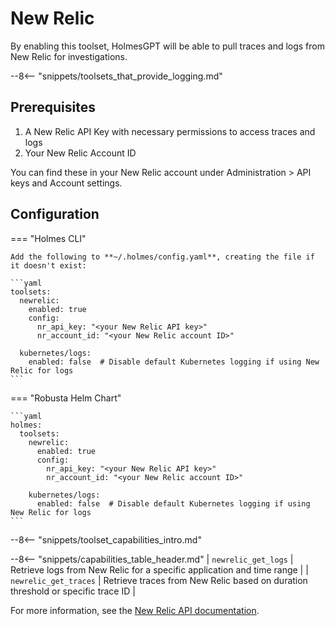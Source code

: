 # New Relic

By enabling this toolset, HolmesGPT will be able to pull traces and logs from New Relic for investigations.

--8<-- "snippets/toolsets_that_provide_logging.md"

## Prerequisites

1. A New Relic API Key with necessary permissions to access traces and logs
2. Your New Relic Account ID

You can find these in your New Relic account under Administration > API keys and Account settings.

## Configuration

=== "Holmes CLI"

    Add the following to **~/.holmes/config.yaml**, creating the file if it doesn't exist:

    ```yaml
    toolsets:
      newrelic:
        enabled: true
        config:
          nr_api_key: "<your New Relic API key>"
          nr_account_id: "<your New Relic account ID>"

      kubernetes/logs:
        enabled: false  # Disable default Kubernetes logging if using New Relic for logs
    ```

=== "Robusta Helm Chart"

    ```yaml
    holmes:
      toolsets:
        newrelic:
          enabled: true
          config:
            nr_api_key: "<your New Relic API key>"
            nr_account_id: "<your New Relic account ID>"

        kubernetes/logs:
          enabled: false  # Disable default Kubernetes logging if using New Relic for logs
    ```

--8<-- "snippets/toolset_capabilities_intro.md"

--8<-- "snippets/capabilities_table_header.md"
| `newrelic_get_logs` | Retrieve logs from New Relic for a specific application and time range |
| `newrelic_get_traces` | Retrieve traces from New Relic based on duration threshold or specific trace ID |

For more information, see the [New Relic API documentation](https://docs.newrelic.com/docs/apis/nerdgraph-api/).
